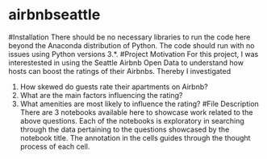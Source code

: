 # airbnbseattle
#Installation
There should be no necessary libraries to run the code here beyond the Anaconda distribution of Python. The code should run with no issues using Python versions 3.*.
#Project Motivation
For this project, I was interestested in using the Seattle Airbnb Open Data to understand how hosts can boost the ratings of their Airbnbs.
Thereby I investigated
1. How skewed do guests rate their apartments on Airbnb?
2. What are the main factors influencing the rating?
3. What amenities are most likely to influence the rating?
#File Description
There are 3 notebooks available here to showcase work related to the above questions. Each of the notebooks is exploratory in searching through the data pertaining to the questions showcased by the notebook title. The annotation in the cells guides through the thought process of each cell.
